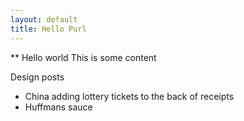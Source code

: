 ```yaml
---
layout: default
title: Hello Purl
---
```


** Hello world
This is some content

Design posts
 - China adding lottery tickets to the back of receipts
 - Huffmans sauce
